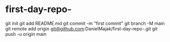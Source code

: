 # first-day-repo-
git init
git add README.md
git commit -m "first commit"
git branch -M main
git remote add origin git@github.com:DanielMajak/first-day-repo-.git
git push -u origin main
